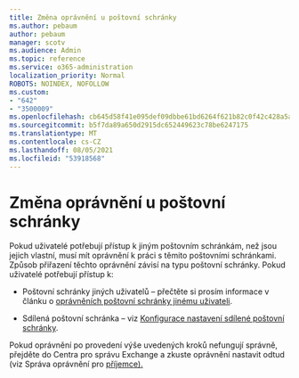 ```yaml
---
title: Změna oprávnění u poštovní schránky
ms.author: pebaum
author: pebaum
manager: scotv
ms.audience: Admin
ms.topic: reference
ms.service: o365-administration
localization_priority: Normal
ROBOTS: NOINDEX, NOFOLLOW
ms.custom:
- "642"
- "3500009"
ms.openlocfilehash: cb645d58f41e095def09dbbe61bd6264f621b82c0f42c428a5a88e702c0c950b
ms.sourcegitcommit: b5f7da89a650d2915dc652449623c78be6247175
ms.translationtype: MT
ms.contentlocale: cs-CZ
ms.lasthandoff: 08/05/2021
ms.locfileid: "53918568"
---
```

# <a name="changing-permissions-on-a-mailbox"></a>Změna oprávnění u poštovní schránky

Pokud uživatelé potřebují přístup k jiným poštovním schránkám, než jsou jejich vlastní, musí mít oprávnění k práci s těmito poštovními schránkami. Způsob přiřazení těchto oprávnění závisí na typu poštovní schránky. Pokud uživatelé potřebují přístup k:
  
- Poštovní schránky jiných uživatelů – přečtěte si prosím informace v článku o [oprávněních poštovní schránky jinému uživateli](https://docs.microsoft.com/microsoft-365/admin/add-users/give-mailbox-permissions-to-another-user).
    
- Sdílená poštovní schránka – viz [Konfigurace nastavení sdílené poštovní schránky](https://docs.microsoft.com/microsoft-365/admin/email/configure-a-shared-mailbox#add-or-remove-members).
    
Pokud oprávnění po provedení výše uvedených kroků nefungují správně, přejděte do Centra pro správu Exchange a zkuste oprávnění nastavit odtud (viz Správa oprávnění pro [příjemce).](https://technet.microsoft.com/library/jj919240%28v=exchg.150%29.aspx)
  
